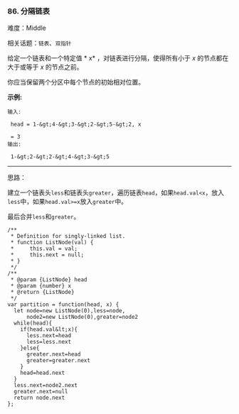 ### 86. 分隔链表

难度：Middle

相关话题：`链表`、`双指针`

给定一个链表和一个特定值 * x* ，对链表进行分隔，使得所有小于  *x*  的节点都在大于或等于  *x*  的节点之前。



你应当保留两个分区中每个节点的初始相对位置。



 **示例:** 





```
输入:

 head = 1-&gt;4-&gt;3-&gt;2-&gt;5-&gt;2, x

 = 3
输出:

 1-&gt;2-&gt;2-&gt;4-&gt;3-&gt;5

```


-----

思路：

建立一个链表头`less`和链表头`greater`，遍历链表`head`，如果`head.val<x`，放入`less`中，如果`head.val>=x`放入`greater`中。

最后合并`less`和`greater`。


```
/**
 * Definition for singly-linked list.
 * function ListNode(val) {
 *     this.val = val;
 *     this.next = null;
 * }
 */
/**
 * @param {ListNode} head
 * @param {number} x
 * @return {ListNode}
 */
var partition = function(head, x) {
  let node=new ListNode(0),less=node,
      node2=new ListNode(0),greater=node2
  while(head){
    if(head.val&lt;x){
      less.next=head
      less=less.next
    }else{
      greater.next=head
      greater=greater.next
    }
    head=head.next
  }
  less.next=node2.next
  greater.next=null
  return node.next
};



```

